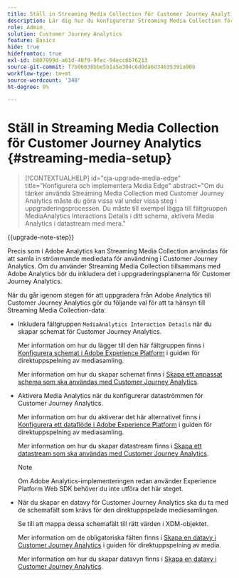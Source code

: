 ```yaml
---
title: Ställ in Streaming Media Collection för Customer Journey Analytics
description: Lär dig hur du konfigurerar Streaming Media Collection för Customer Journey Analytics
role: Admin
solution: Customer Journey Analytics
feature: Basics
hide: true
hidefromtoc: true
exl-id: b807099d-a61d-48f9-9fec-94ecc6b76213
source-git-commit: f7b06838bbe5b1a5e304c6d0da6d34635391a90b
workflow-type: tm+mt
source-wordcount: '348'
ht-degree: 0%

---
```


# Ställ in Streaming Media Collection för Customer Journey Analytics {#streaming-media-setup}

<!-- markdownlint-disable MD034 -->

>[!CONTEXTUALHELP]
>id="cja-upgrade-media-edge"
>title="Konfigurera och implementera Media Edge"
>abstract="Om du tänker använda Streaming Media Collection med Customer Journey Analytics måste du göra vissa val under vissa steg i uppgraderingsprocessen. Du måste till exempel lägga till fältgruppen MediaAnalytics Interactions Details i ditt schema, aktivera Media Analytics i datastream med mera."

<!-- markdownlint-enable MD034 -->

{{upgrade-note-step}}

Precis som i Adobe Analytics kan Streaming Media Collection användas för att samla in strömmande mediedata för användning i Customer Journey Analytics. Om du använder Streaming Media Collection tillsammans med Adobe Analytics bör du inkludera det i uppgraderingsplanerna för Customer Journey Analytics.

När du går igenom stegen för att uppgradera från Adobe Analytics till Customer Journey Analytics gör du följande val för att ta hänsyn till Streaming Media Collection-data:

* Inkludera fältgruppen `MediaAnalytics Interaction Details` när du skapar schemat för Customer Journey Analytics.

  Mer information om hur du lägger till den här fältgruppen finns i [Konfigurera schemat i Adobe Experience Platform](https://experienceleague.adobe.com/en/docs/media-analytics/using/implementation/edge-recommended/media-edge-sdk/implementation-edge#set-up-the-schema-in-adobe-experience-platform) i guiden för direktuppspelning av mediasamling.

  Mer information om hur du skapar schemat finns i [Skapa ett anpassat schema som ska användas med Customer Journey Analytics](/help/getting-started/cja-upgrade/cja-upgrade-schema-create.md).

* Aktivera Media Analytics när du konfigurerar dataströmmen för Customer Journey Analytics.

  Mer information om hur du aktiverar det här alternativet finns i [Konfigurera ett dataflöde i Adobe Experience Platform](https://experienceleague.adobe.com/en/docs/media-analytics/using/implementation/edge-recommended/media-edge-sdk/implementation-edge#configure-a-datastream-in-adobe-experience-platform) i guiden för direktuppspelning av mediasamling.

  Mer information om hur du skapar datastream finns i [Skapa ett datastream som ska användas med Customer Journey Analytics](/help/getting-started/cja-upgrade/cja-upgrade-datastream.md).

  >[!NOTE]
  >
  >Om Adobe Analytics-implementeringen redan använder Experience Platform Web SDK behöver du inte utföra det här steget.

* När du skapar en datavy för Customer Journey Analytics ska du ta med de schemafält som krävs för den direktuppspelade mediesamlingen.

  Se till att mappa dessa schemafält till rätt värden i XDM-objektet.

  Mer information om de obligatoriska fälten finns i [Skapa en datavy i Customer Journey Analytics](/help/getting-started/cja-upgrade/cja-upgrade-dataview.md) i guiden för direktuppspelning av media.

  Mer information om hur du skapar datavyn finns i [Skapa en datavy i Customer Journey Analytics](/help/getting-started/cja-upgrade/cja-upgrade-dataview.md).

<!--

------------------

The steps for implementing the Streaming Media Collection in Customer Journey Analytics differ depending on your current Streaming Media Collection implementation in Adobe Analytics. 

Streaming Media Collection can be implemented in Adobe Analytics in either of the following ways:

* [Edge Network implementations for the Streaming Media Collection](#edge-network-implementations)

* [Adobe Analytics-only implementations for the Streaming Media Collection](#adobe-analytics-only-implementations)

For more information about the differences between these implementation methods, see [Implement the Streaming Media Collection](https://experienceleague.adobe.com/en/docs/media-analytics/using/implementation/overview) in the Streaming Media Collection Guide.

## Edge Network implementations for the Streaming Media Collection

If the Streaming Media Collection is [implemented using the Edge Network in your Adobe Analytics implementation](https://experienceleague.adobe.com/en/docs/media-analytics/using/implementation/overview#edge-implementation-methods), this means that some steps that are required to upgrade the Streaming Media Collection to Customer Journey Analytics have already been completed as part of your Adobe Analytics implementation. Following are the completed steps:

* [Set up the schema in Adobe Experience Platform](https://experienceleague.adobe.com/en/docs/media-analytics/using/implementation/edge-recommended/media-edge-sdk/implementation-edge#set-up-the-schema-in-adobe-experience-platform)

* [Create a dataset in Adobe Experience Platform](https://experienceleague.adobe.com/en/docs/media-analytics/using/implementation/edge-recommended/media-edge-sdk/implementation-edge#create-a-dataset-in-adobe-experience-platform)

* [Configure a datastream in Adobe Experience Platform](https://experienceleague.adobe.com/en/docs/media-analytics/using/implementation/edge-recommended/media-edge-sdk/implementation-edge#configure-a-datastream-in-adobe-experience-platform)

The following additional steps need to be completed as part of the upgrade to Customer Journey Analytics:

>[!NOTE]
>
>As you complete the Customer Journey Analytics upgrade steps, make sure you use the schema, dataset, and datastream from your Streaming Media Collection implementation in Adobe Analytics.

* [Create a connection in Customer Journey Analytics](/help/getting-started/cja-upgrade/cja-upgrade-connection.md)

* [Create a data view in Customer Journey Analytics](/help/getting-started/cja-upgrade/cja-upgrade-dataview.md)


## Adobe Analytics-only implementations for the Streaming Media Collection

If the Streaming Media Collection is [implemented using an Adobe Analytics-only implementation in your Adobe Analytics environment](https://experienceleague.adobe.com/en/docs/media-analytics/using/implementation/overview#adobe-analytics-only-implementation-methods), this means that Streaming Media data is not yet going to Edge Network. 

As you create the schema, dataset, datastream, connection, and data view as part of your upgrade from Adobe Analytics to Customer Journey Analytics, make the following selections to account for Streaming Media Collection data:

* When creating the schema for Customer Journey Analytics, include the `MediaAnalytics Interaction Details` field group.

  For more information about adding this field group, see [Set up the schema in Adobe Experience Platform](https://experienceleague.adobe.com/en/docs/media-analytics/using/implementation/edge-recommended/media-edge-sdk/implementation-edge#set-up-the-schema-in-adobe-experience-platform) in the Streaming Media Collection Guide.

  For information about creating the schema, see [Create a custom schema to use with Customer Journey Analytics](/help/getting-started/cja-upgrade/cja-upgrade-schema-create.md).

* When configuring the datastream for Customer Journey Analytics, enable Media Analytics. 

  For more information about enabling this option, see [Configure a datastream in Adobe Experience Platform](https://experienceleague.adobe.com/en/docs/media-analytics/using/implementation/edge-recommended/media-edge-sdk/implementation-edge#configure-a-datastream-in-adobe-experience-platform) in the Streaming Media Collection Guide.

  For information about creating the datastream, see [Create a datastream to use with Customer Journey Analytics](/help/getting-started/cja-upgrade/cja-upgrade-datastream.md).

* When creating a data view for Customer Journey Analytics, include the required schema fields for the Streaming Media Collection.

  Make sure you map these schema fieldds to the correct values in the XDM object.

  For more information about the required fields, see [Create a data view in Customer Journey Analytics](/help/getting-started/cja-upgrade/cja-upgrade-dataview.md) in the Streaming Media Collection Guide.

  For information about creating the data view, see [Create a data view in Customer Journey Analytics](/help/getting-started/cja-upgrade/cja-upgrade-dataview.md).

  -->
